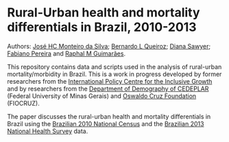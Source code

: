 # Rural-Urban health and mortality differentials in Brazil, 2010-2013

Authors: [José HC Monteiro da Silva](http://josehcms.github.io/); [Bernardo L Queiroz](https://docentes.face.ufmg.br/lanza/); [Diana Sawyer](https://ipcig.org/diana-oya-sawyer); [Fabiano Pereira](http://lattes.cnpq.br/4472846538647208) and [Raphal M Guimarães](https://scholar.google.com/citations?user=6i82lqwAAAAJ&hl=en).

This repository contains data and scripts used in the analysis of rural-urban mortality/morbidity in Brazil. This is a work in progress developed by former researchers from the [International Policy Centre for the Inclusive Growth](https://ipcig.org) and by researchers from the [Department of Demography of CEDEPLAR](https://www.cedeplar.ufmg.br/en/demography-program/the-program) (Federal University of Minas Gerais) and [Oswaldo Cruz Foundation](https://portal.fiocruz.br/en) (FIOCRUZ).

The paper discusses the rural-urban health and mortality differentials in Brazil using the [Brazilian 2010 National Census](https://censo2010.ibge.gov.br/) and the [Brazilian 2013 National Health Survey](https://www.ibge.gov.br/en/statistics/social/justice-and-security/16840-national-survey-of-health.html?=&t=o-que-e) data. 


